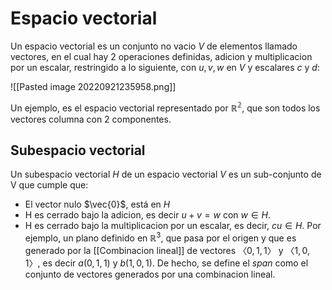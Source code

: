 # Espacio vectorial
Un espacio vectorial es un conjunto no vacio $V$ de elementos llamado vectores, en el cual hay 2 operaciones definidas, adicion y multiplicacion por un escalar, restringido a lo siguiente, con $u,v,w$ en $V$ y escalares $c$ y $d$:

![[Pasted image 20220921235958.png]]


Un ejemplo, es el espacio vectorial representado por $\mathbb{R^2}$, que son todos los vectores columna con 2 componentes.

## Subespacio vectorial

Un subespacio vectorial $H$ de un espacio vectorial $V$ es un sub-conjunto de V que cumple que: 
- El vector nulo $\vec{0}$, está en $H$
- H es cerrado bajo la adicion, es decir $u+v=w$ con $w \in H$.
- H es cerrado bajo la multiplicacion por un escalar, es decir, $cu \in H$.
Por ejemplo, un plano definido en $\mathbb{R}^3$, que pasa por el origen y que es generado por la [[Combinacion lineal]] de vectores $〈0, 1, 1〉$ y $〈1, 0, 1〉$, es decir $a(0,1,1)$ y $b(1,0,1)$.
De hecho, se define el *span* como el conjunto de vectores generados por una combinacion lineal.





